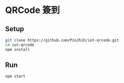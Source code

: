 # QRCode 簽到

## Setup

```bash
git clone https://github.com/PinJhih/iot-qrcode.git
cd iot-qrcode
npm install
```

## Run

```bash
npm start
```

